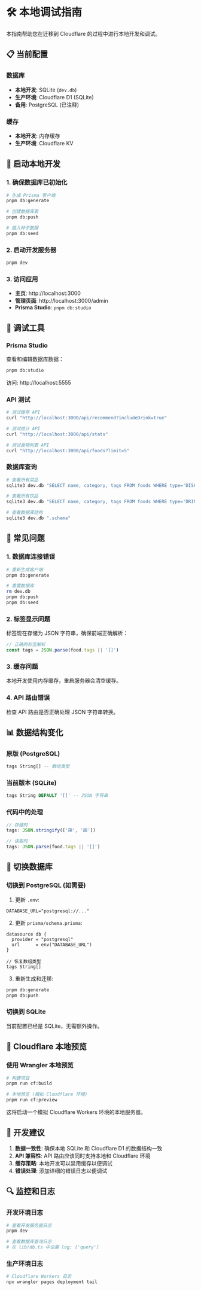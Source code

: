 # 🛠️ 本地调试指南

本指南帮助您在迁移到 Cloudflare 的过程中进行本地开发和调试。

## 📋 当前配置

### 数据库
- **本地开发**: SQLite (`dev.db`)
- **生产环境**: Cloudflare D1 (SQLite)
- **备用**: PostgreSQL (已注释)

### 缓存
- **本地开发**: 内存缓存
- **生产环境**: Cloudflare KV

## 🚀 启动本地开发

### 1. 确保数据库已初始化
```bash
# 生成 Prisma 客户端
pnpm db:generate

# 创建数据库表
pnpm db:push

# 插入种子数据
pnpm db:seed
```

### 2. 启动开发服务器
```bash
pnpm dev
```

### 3. 访问应用
- **主页**: http://localhost:3000
- **管理页面**: http://localhost:3000/admin
- **Prisma Studio**: `pnpm db:studio`

## 🔧 调试工具

### Prisma Studio
查看和编辑数据库数据：
```bash
pnpm db:studio
```
访问: http://localhost:5555

### API 测试
```bash
# 测试推荐 API
curl "http://localhost:3000/api/recommend?includeDrink=true"

# 测试统计 API
curl "http://localhost:3000/api/stats"

# 测试食物列表 API
curl "http://localhost:3000/api/foods?limit=5"
```

### 数据库查询
```bash
# 查看所有菜品
sqlite3 dev.db "SELECT name, category, tags FROM foods WHERE type='DISH' LIMIT 5;"

# 查看所有饮品
sqlite3 dev.db "SELECT name, category, tags FROM foods WHERE type='DRINK' LIMIT 5;"

# 查看数据库结构
sqlite3 dev.db ".schema"
```

## 🐛 常见问题

### 1. 数据库连接错误
```bash
# 重新生成客户端
pnpm db:generate

# 重置数据库
rm dev.db
pnpm db:push
pnpm db:seed
```

### 2. 标签显示问题
标签现在存储为 JSON 字符串，确保前端正确解析：
```javascript
// 正确的标签解析
const tags = JSON.parse(food.tags || '[]')
```

### 3. 缓存问题
本地开发使用内存缓存，重启服务器会清空缓存。

### 4. API 路由错误
检查 API 路由是否正确处理 JSON 字符串转换。

## 📊 数据结构变化

### 原版 (PostgreSQL)
```sql
tags String[] -- 数组类型
```

### 当前版本 (SQLite)
```sql
tags String DEFAULT '[]' -- JSON 字符串
```

### 代码中的处理
```typescript
// 存储时
tags: JSON.stringify(['辣', '甜'])

// 读取时
tags: JSON.parse(food.tags || '[]')
```

## 🔄 切换数据库

### 切换到 PostgreSQL (如需要)
1. 更新 `.env`:
```env
DATABASE_URL="postgresql://..."
```

2. 更新 `prisma/schema.prisma`:
```prisma
datasource db {
  provider = "postgresql"
  url      = env("DATABASE_URL")
}

// 恢复数组类型
tags String[]
```

3. 重新生成和迁移:
```bash
pnpm db:generate
pnpm db:push
```

### 切换到 SQLite
当前配置已经是 SQLite，无需额外操作。

## 🚀 Cloudflare 本地预览

### 使用 Wrangler 本地预览
```bash
# 构建项目
pnpm run cf:build

# 本地预览 (模拟 Cloudflare 环境)
pnpm run cf:preview
```

这将启动一个模拟 Cloudflare Workers 环境的本地服务器。

## 📝 开发建议

1. **数据一致性**: 确保本地 SQLite 和 Cloudflare D1 的数据结构一致
2. **API 兼容性**: API 路由应该同时支持本地和 Cloudflare 环境
3. **缓存策略**: 本地开发可以禁用缓存以便调试
4. **错误处理**: 添加详细的错误日志以便调试

## 🔍 监控和日志

### 开发环境日志
```bash
# 查看开发服务器日志
pnpm dev

# 查看数据库查询日志
# 在 lib/db.ts 中设置 log: ['query']
```

### 生产环境日志
```bash
# Cloudflare Workers 日志
npx wrangler pages deployment tail
```
